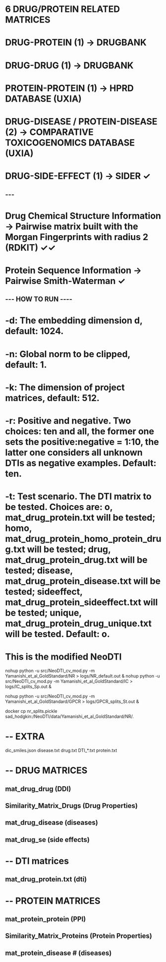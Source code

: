 # 6 DRUG/PROTEIN RELATED MATRICES

# DRUG-PROTEIN (1) -> DRUGBANK
# DRUG-DRUG (1) -> DRUGBANK
# PROTEIN-PROTEIN (1) -> HPRD DATABASE (UXIA)
# DRUG-DISEASE / PROTEIN-DISEASE (2) -> COMPARATIVE TOXICOGENOMICS DATABASE (UXIA)
# DRUG-SIDE-EFFECT (1) -> SIDER ✓

## --- ##
# Drug Chemical Structure Information -> Pairwise matrix built with the Morgan Fingerprints with radius 2 (RDKIT) ✓✓
# Protein Sequence Information -> Pairwise Smith-Waterman ✓

## --- HOW TO RUN ---- ##

# -d: The embedding dimension d, default: 1024.
# -n: Global norm to be clipped, default: 1.
# -k: The dimension of project matrices, default: 512.
# -r: Positive and negative. Two choices: ten and all, the former one sets the positive:negative = 1:10, the latter one considers all unknown DTIs as negative examples. Default: ten.
# -t: Test scenario. The DTI matrix to be tested. Choices are: o, mat_drug_protein.txt will be tested; homo, mat_drug_protein_homo_protein_drug.txt will be tested; drug, mat_drug_protein_drug.txt will be tested; disease, mat_drug_protein_disease.txt will be tested; sideeffect, mat_drug_protein_sideeffect.txt will be tested; unique, mat_drug_protein_drug_unique.txt will be tested. Default: o.

# This is the modified NeoDTI
nohup python -u src/NeoDTI_cv_mod.py -m Yamanishi_et_al_GoldStandard/NR > logs/NR_default.out &
nohup python -u src/NeoDTI_cv_mod.py -m Yamanishi_et_al_GoldStandard/IC > logs/IC_splits_Sp.out &

nohup python -u src/NeoDTI_cv_mod.py -m Yamanishi_et_al_GoldStandard/GPCR > logs/GPCR_splits_St.out &

docker cp nr_splits.pickle sad_hodgkin:/NeoDTI/data/Yamanishi_et_al_GoldStandard/NR/.


# -- EXTRA
dic_smiles.json
disease.txt
drug.txt
DTI_*.txt
protein.txt

# -- DRUG MATRICES
## mat_drug_drug (DDI)
## Similarity_Matrix_Drugs (Drug Properties)
## mat_drug_disease (diseases)
## mat_drug_se (side effects)

# -- DTI matrices
## mat_drug_protein.txt (dti)

# -- PROTEIN MATRICES
## mat_protein_protein (PPI)
## Similarity_Matrix_Proteins (Protein Properties)
## mat_protein_disease # (diseases)






